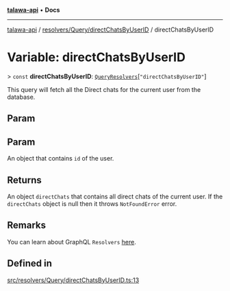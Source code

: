 [**talawa-api**](../../../../README.md) • **Docs**

***

[talawa-api](../../../../modules.md) / [resolvers/Query/directChatsByUserID](../README.md) / directChatsByUserID

# Variable: directChatsByUserID

\> `const` **directChatsByUserID**: [`QueryResolvers`](../../../../types/generatedGraphQLTypes/type-aliases/QueryResolvers.md)\[`"directChatsByUserID"`\]

This query will fetch all the Direct chats for the current user from the database.

## Param

## Param

An object that contains `id` of the user.

## Returns

An object `directChats` that contains all direct chats of the current user.
If the `directChats` object is null then it throws `NotFoundError` error.

## Remarks

You can learn about GraphQL `Resolvers`
[here](https://www.apollographql.com/docs/apollo-server/data/resolvers/).

## Defined in

[src/resolvers/Query/directChatsByUserID.ts:13](https://github.com/PalisadoesFoundation/talawa-api/blob/790ab2939a7c80eb0ff31afd318f8889a001f225/src/resolvers/Query/directChatsByUserID.ts#L13)
